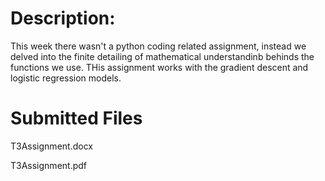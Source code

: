 # Description:
This week there wasn't a python coding related assignment, instead we delved into the finite detailing of mathematical understandinb behinds the functions we use. THis assignment works with the gradient descent and logistic regression models.

# Submitted Files
T3Assignment.docx

T3Assignment.pdf
